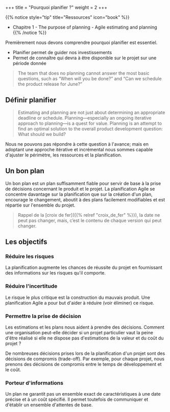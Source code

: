 +++
title = "Pourquoi planifier ?"
weight = 2
+++

{{% notice style="tip" title="Ressources" icon="book" %}}
- Chapitre 1 - The purpose of planning - Agile estimating and planning
{{% /notice %}}

Premièrement nous devons comprendre pourquoi planifier est essentiel. 
- Planifier permet de guider nos investissements
- Permet de connaître qui devra à être disponible sur le projet sur une période donnée

> The team that does no planning cannot answer the most basic questions, such as “When will you be done?” and “Can we schedule the product release for June?”

## Définir planifier 

> Estimating and planning are not just about determining an appropriate deadline or schedule. Planning—especially an ongoing iterative approach to planning—is a quest for value. Planning is an attempt to find an optimal solution to the overall product development question: What should we build?

Nous ne pouvons pas répondre à cette question à l'avance; mais en adoptant une approche itérative et incrémental nous sommes capable d'ajuster le périmètre, les ressources et la planification.

## Un bon plan
Un bon plan est un plan suffisamment fiable pour servir de base à la prise de décisions concernant le produit et le projet. La planification Agile se concentre davantage sur la planification que sur la création d'un plan, encourage le changement, aboutit à des plans facilement modifiables et est répartie sur l'ensemble du projet.

> Rappel de la  [croix de fer]({{% relref "croix_de_fer" %}}), la date ne peut pas changer, mais, c’est le contenu de chaque version qui peut changer.

## Les objectifs

### Réduire les risques
La planification augmente les chances de réussite du projet en fournissant des informations sur les risques qu'il comporte.

### Réduire l'incertitude
Le risque le plus critique est la construction du mauvais produit. Une planification Agile a pour but d'aider à réduire (voir éliminer) ce risque.

### Permettre la prise de décision
Les estimations et les plans nous aident à prendre des décisions. Comment une organisation peut-elle décider si un projet particulier vaut la peine d'être réalisé si elle ne dispose pas d'estimations de la valeur et du coût du projet ?

De nombreuses décisions prises lors de la planification d'un projet sont des décisions de compromis (trade-off). Par exemple, pour chaque projet, nous prenons des décisions de compromis entre le temps de développement et le coût.

### Porteur d'informations
 Un plan ne garantit pas un ensemble exact de caractéristiques à une date précise et à un coût spécifié. Il permet toutefois de communiquer et d'établir un ensemble d'attentes de base. 
